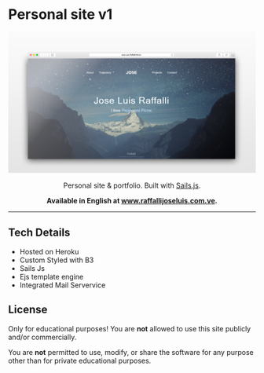 # Personal site v1

<p align="center">
  <a href="https://www.raffallijoseluis.com.ve">
    <img
      src="assets/images/Photos/RaffalliJoseluis.png"
      alt="Jose Luis Raffalli"
      title="Jose Luis"
    />
  </a>
</p>


<p align="center">
  Personal site & portfolio. Built with <a href="https://www.https://sailsjs.com/">Sails.js</a>.
</p>

<p align="center">
  <strong>
    Available in English at <a href="https://www.raffallijoseluis.com.ve">www.raffallijoseluis.com.ve</a>.
  </strong>
</p>

---

## Tech Details

- Hosted on Heroku
- Custom Styled with B3
- Sails Js 
- Ejs template engine
- Integrated Mail Servervice

## License

Only for educational purposes! You are **not** allowed to use this site publicly and/or commercially.

You are **not** permitted to use, modify, or share the software for any purpose other than for private educational purposes.

